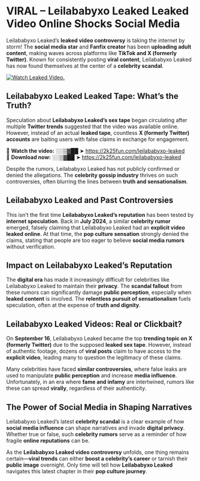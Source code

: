# VIRAL – Leilababyxo Leaked Leaked Video Online Shocks Social Media 

Leilababyxo Leaked’s **leaked video controversy** is taking the internet by storm! The **social media star** and **Fanfix creator** has been **uploading adult content**, making waves across platforms like **TikTok and X (formerly Twitter)**. Known for consistently posting **viral content**, Leilababyxo Leaked has now found themselves at the center of a **celebrity scandal**.  

[![Watch Leaked Video.](https://miro.medium.com/v2/resize:fit:828/format:webp/1*cilzJN44JGOrTw9NJCrNHA.gif "Watch Leaked Video")](https://2k25fun.com/leilababyxo-leaked)

## **Leilababyxo Leaked Leaked Tape: What’s the Truth?**  
Speculation about **Leilababyxo Leaked’s sex tape** began circulating after multiple **Twitter trends** suggested that the video was available online. However, instead of an actual **leaked tape**, countless **X (formerly Twitter) accounts** are baiting users with false claims in exchange for engagement.  

🔹 **Watch the video:** ░░▒▓██ ➤ https://2k25fun.com/leilababyxo-leaked  
🔹 **Download now:** ░░▒▓██ ➤ https://2k25fun.com/leilababyxo-leaked  

Despite the rumors, Leilababyxo Leaked has not publicly confirmed or denied the allegations. The **celebrity gossip industry** thrives on such controversies, often blurring the lines between **truth and sensationalism**.  

## **Leilababyxo Leaked and Past Controversies**  
This isn’t the first time **Leilababyxo Leaked’s reputation** has been tested by **internet speculation**. Back in **July 2024**, a similar **celebrity rumor** emerged, falsely claiming that Leilababyxo Leaked had an **explicit video leaked online**. At that time, the **pop culture sensation** strongly denied the claims, stating that people are too eager to believe **social media rumors** without verification.  

## **Impact on Leilababyxo Leaked’s Reputation**  
The **digital era** has made it increasingly difficult for celebrities like Leilababyxo Leaked to maintain their **privacy**. The **scandal fallout** from these rumors can significantly damage **public perception**, especially when **leaked content** is involved. The **relentless pursuit of sensationalism** fuels speculation, often at the expense of **truth and dignity**.  

## **Leilababyxo Leaked Videos: Real or Clickbait?**  
On **September 16**, Leilababyxo Leaked became the top **trending topic on X (formerly Twitter)** due to the supposed **leaked sex tape**. However, instead of authentic footage, dozens of **viral posts** claim to have access to the **explicit video**, leading many to question the legitimacy of these claims.  

Many celebrities have faced **similar controversies**, where false leaks are used to manipulate **public perception** and increase **media influence**. Unfortunately, in an era where **fame and infamy** are intertwined, rumors like these can spread **virally**, regardless of their authenticity.  

## **The Power of Social Media in Shaping Narratives**  
Leilababyxo Leaked’s latest **celebrity scandal** is a clear example of how **social media influence** can shape narratives and invade **digital privacy**. Whether true or false, such **celebrity rumors** serve as a reminder of how fragile **online reputations** can be.  

As the **Leilababyxo Leaked video controversy** unfolds, one thing remains certain—**viral trends** can either **boost a celebrity’s career** or tarnish their **public image** overnight. Only time will tell how **Leilababyxo Leaked** navigates this latest chapter in their **pop culture journey**. 
